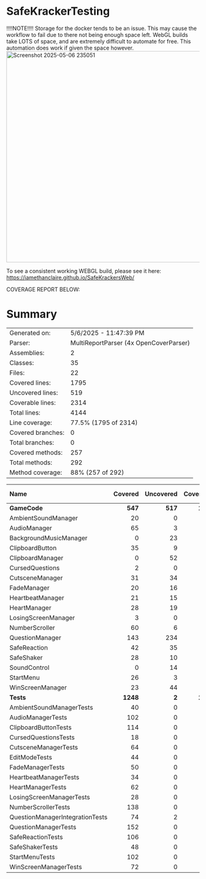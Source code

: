 # SafeKrackerTesting


!!!!NOTE!!!!
Storage for the docker tends to be an issue. This may cause the workflow to fail due to there not being enough space left. WebGL builds take LOTS of space, and are extremely difficult to automate for free. This automation does work if given the space however. 
<img width="551" alt="Screenshot 2025-05-06 235051" src="https://github.com/user-attachments/assets/b0844d84-1058-47ae-9735-5fd0a7d304f3" />

To see a consistent working WEBGL build, please see it here:
https://iamethanclaire.github.io/SafeKrackersWeb/

COVERAGE REPORT BELOW:

# Summary
|||
|:---|:---|
| Generated on: | 5/6/2025 - 11:47:39 PM |
| Parser: | MultiReportParser (4x OpenCoverParser) |
| Assemblies: | 2 |
| Classes: | 35 |
| Files: | 22 |
| Covered lines: | 1795 |
| Uncovered lines: | 519 |
| Coverable lines: | 2314 |
| Total lines: | 4144 |
| Line coverage: | 77.5% (1795 of 2314) |
| Covered branches: | 0 |
| Total branches: | 0 |
| Covered methods: | 257 |
| Total methods: | 292 |
| Method coverage: | 88% (257 of 292) |

|**Name**|**Covered**|**Uncovered**|**Coverable**|**Total**|**Line coverage**|**Covered**|**Total**|**Branch coverage**|**Covered**|**Total**|**Method coverage**|
|:---|---:|---:|---:|---:|---:|---:|---:|---:|---:|---:|---:|
|**GameCode**|**547**|**517**|**1064**|**1793**|**51.4%**|**0**|**0**|****|**84**|**117**|**71.7%**|
|AmbientSoundManager|20|0|20|36|100%|0|0||3|3|100%|
|AudioManager|65|3|68|104|95.5%|0|0||8|8|100%|
|BackgroundMusicManager|0|23|23|42|0%|0|0||0|2|0%|
|ClipboardButton|35|9|44|75|79.5%|0|0||9|10|90%|
|ClipboardManager|0|52|52|85|0%|0|0||0|5|0%|
|CursedQuestions|2|0|2|33|100%|0|0||1|1|100%|
|CutsceneManager|31|34|65|108|47.6%|0|0||4|7|57.1%|
|FadeManager|20|16|36|59|55.5%|0|0||3|5|60%|
|HeartbeatManager|21|15|36|56|58.3%|0|0||5|7|71.4%|
|HeartManager|28|19|47|87|59.5%|0|0||4|5|80%|
|LosingScreenManager|3|0|3|11|100%|0|0||1|1|100%|
|NumberScroller|60|6|66|103|90.9%|0|0||10|10|100%|
|QuestionManager|143|234|377|592|37.9%|0|0||16|26|61.5%|
|SafeReaction|42|35|77|138|54.5%|0|0||7|8|87.5%|
|SafeShaker|28|10|38|63|73.6%|0|0||4|5|80%|
|SoundControl|0|14|14|29|0%|0|0||0|2|0%|
|StartMenu|26|3|29|58|89.6%|0|0||6|6|100%|
|WinScreenManager|23|44|67|114|34.3%|0|0||3|6|50%|
|**Tests**|**1248**|**2**|**1250**|**36341**|**99.8%**|**0**|**0**|****|**173**|**175**|**98.8%**|
|AmbientSoundManagerTests|40|0|40|2266|100%|0|0||5|5|100%|
|AudioManagerTests|102|0|102|2266|100%|0|0||18|18|100%|
|ClipboardButtonTests|114|0|114|2266|100%|0|0||14|14|100%|
|CursedQuestionsTests|18|0|18|2266|100%|0|0||4|4|100%|
|CutsceneManagerTests|64|0|64|2266|100%|0|0||8|8|100%|
|EditModeTests|44|0|44|85|100%|0|0||8|8|100%|
|FadeManagerTests|50|0|50|2266|100%|0|0||4|4|100%|
|HeartbeatManagerTests|34|0|34|2266|100%|0|0||4|4|100%|
|HeartManagerTests|62|0|62|2266|100%|0|0||8|8|100%|
|LosingScreenManagerTests|28|0|28|2266|100%|0|0||4|4|100%|
|NumberScrollerTests|138|0|138|2266|100%|0|0||20|20|100%|
|QuestionManagerIntegrationTests|74|2|76|2266|97.3%|0|0||14|16|87.5%|
|QuestionManagerTests|152|0|152|2266|100%|0|0||18|18|100%|
|SafeReactionTests|106|0|106|2266|100%|0|0||14|14|100%|
|SafeShakerTests|48|0|48|2266|100%|0|0||8|8|100%|
|StartMenuTests|102|0|102|2266|100%|0|0||12|12|100%|
|WinScreenManagerTests|72|0|72|2266|100%|0|0||10|10|100%|


